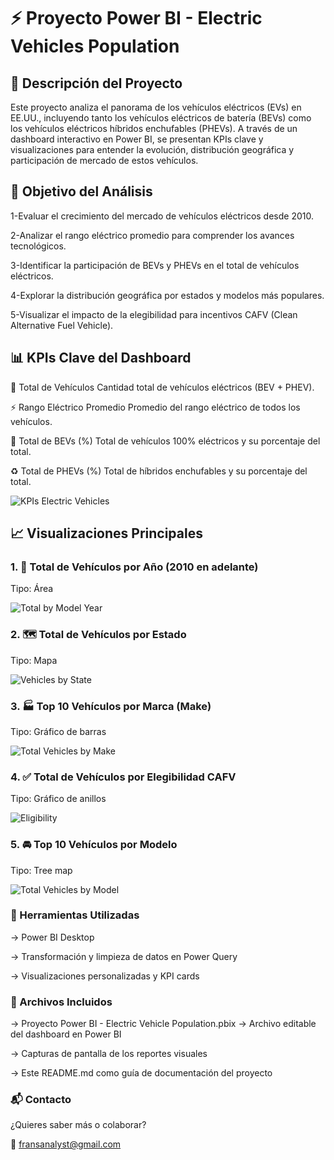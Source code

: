 # ⚡ Proyecto Power BI - Electric Vehicles Population

## 📌 Descripción del Proyecto
Este proyecto analiza el panorama de los vehículos eléctricos (EVs) en EE.UU., incluyendo tanto los vehículos eléctricos de batería (BEVs) como los vehículos eléctricos híbridos enchufables (PHEVs). A través de un dashboard interactivo en Power BI, se presentan KPIs clave y visualizaciones para entender la evolución, distribución geográfica y participación de mercado de estos vehículos.

## 🎯 Objetivo del Análisis

1-Evaluar el crecimiento del mercado de vehículos eléctricos desde 2010.

2-Analizar el rango eléctrico promedio para comprender los avances tecnológicos.

3-Identificar la participación de BEVs y PHEVs en el total de vehículos eléctricos.

4-Explorar la distribución geográfica por estados y modelos más populares.

5-Visualizar el impacto de la elegibilidad para incentivos CAFV (Clean Alternative Fuel Vehicle).

## 📊 KPIs Clave del Dashboard


🚗 Total de Vehículos	Cantidad total de vehículos eléctricos (BEV + PHEV).

⚡ Rango Eléctrico Promedio	Promedio del rango eléctrico de todos los vehículos.

🔋 Total de BEVs (%)	Total de vehículos 100% eléctricos y su porcentaje del total.

♻️ Total de PHEVs (%)	Total de híbridos enchufables y su porcentaje del total.


![KPIs Electric Vehicles](https://github.com/user-attachments/assets/b0ca608f-49f2-4a58-b8b8-2b8885b6b029)


## 📈 Visualizaciones Principales

### 1. 📅 Total de Vehículos por Año (2010 en adelante)
Tipo: Área

![Total by Model Year](https://github.com/user-attachments/assets/65ddd1c2-f721-46eb-836c-0cf3eaa9f011)


### 2. 🗺️ Total de Vehículos por Estado
Tipo: Mapa

![Vehicles by State](https://github.com/user-attachments/assets/8086b76a-45e4-4480-8400-63c8acaf25ff)


### 3. 🏭 Top 10 Vehículos por Marca (Make)
Tipo: Gráfico de barras

![Total Vehicles by Make](https://github.com/user-attachments/assets/88c60026-2cc8-4224-98b4-81aad81cd178)



### 4. ✅ Total de Vehículos por Elegibilidad CAFV
Tipo: Gráfico de anillos

![Eligibility](https://github.com/user-attachments/assets/48652671-63d1-49ec-a56b-3cb9abf2236a)


### 5. 🚘 Top 10 Vehículos por Modelo
Tipo: Tree map

![Total Vehicles by Model](https://github.com/user-attachments/assets/302440a8-7a72-4392-a7b6-7dea1bcea141)



### 🧰 Herramientas Utilizadas
→ Power BI Desktop

→ Transformación y limpieza de datos en Power Query

→ Visualizaciones personalizadas y KPI cards

### 📁 Archivos Incluidos
→ Proyecto Power BI - Electric Vehicle Population.pbix → Archivo editable del dashboard en Power BI

→ Capturas de pantalla de los reportes visuales

→ Este README.md como guía de documentación del proyecto

### 📬 Contacto
¿Quieres saber más o colaborar?

📧 fransanalyst@gmail.com
